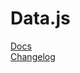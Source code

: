 Data.js
=======

[Docs](http://gregjacobs.github.com/Data.js/docs/)<br />
[Changelog](https://github.com/gregjacobs/Data.js/wiki/Changelog)
